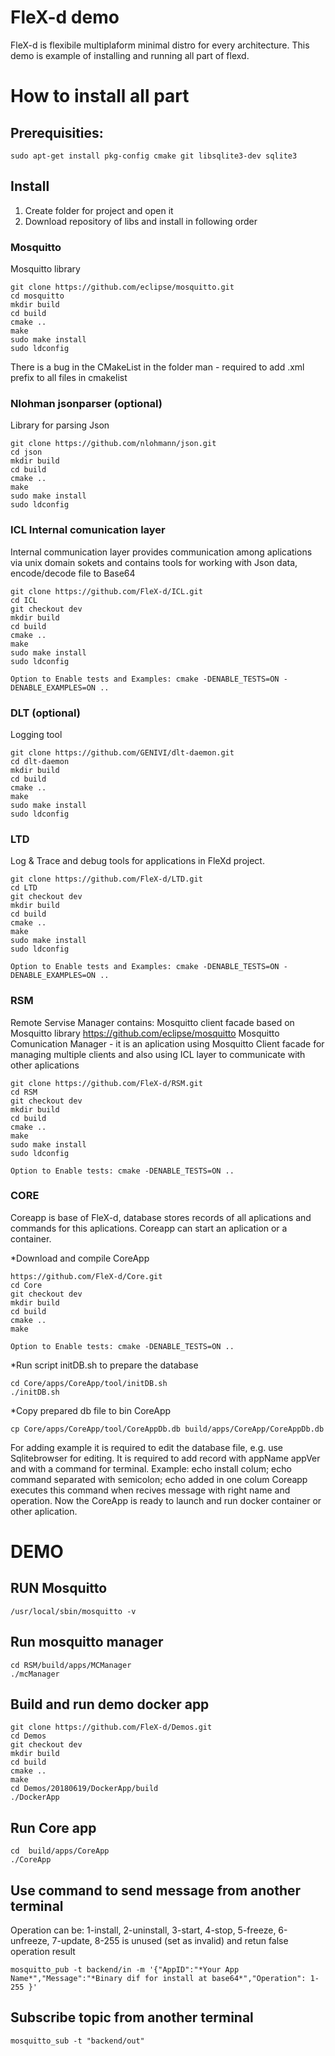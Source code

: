 # FleX-d demo

FleX-d is flexibile multiplaform minimal distro for every architecture.
This demo is example of installing and running all part of flexd. 

# How to install all part

## Prerequisities:
    sudo apt-get install pkg-config cmake git libsqlite3-dev sqlite3

## Install
1. Create folder for project and open it
2. Download repository of libs and install in following order

### Mosquitto

Mosquitto library 

    git clone https://github.com/eclipse/mosquitto.git
    cd mosquitto
    mkdir build
    cd build 
    cmake ..
    make	
    sudo make install
    sudo ldconfig

There is a bug in the CMakeList in the folder man - required to add .xml prefix to all files in cmakelist

### Nlohman jsonparser (optional)

Library for parsing Json

    git clone https://github.com/nlohmann/json.git
    cd json
    mkdir build
    cd build 
    cmake .. 
    make
    sudo make install
    sudo ldconfig

### ICL Internal comunication layer 

Internal communication layer provides communication among aplications via unix domain sokets 
and contains tools for working with Json data, encode/decode file to Base64

    git clone https://github.com/FleX-d/ICL.git
    cd ICL
    git checkout dev
    mkdir build
    cd build 
    cmake ..
    make
    sudo make install
    sudo ldconfig

    Option to Enable tests and Examples: cmake -DENABLE_TESTS=ON -DENABLE_EXAMPLES=ON ..

### DLT (optional)

Logging tool 

    git clone https://github.com/GENIVI/dlt-daemon.git
    cd dlt-daemon
    mkdir build
    cd build 
    cmake ..
    make
    sudo make install
    sudo ldconfig

### LTD

Log & Trace and debug tools for applications in FleXd project.

    git clone https://github.com/FleX-d/LTD.git
    cd LTD
    git checkout dev
    mkdir build 
    cd build 
    cmake ..
    make 
    sudo make install
    sudo ldconfig

    Option to Enable tests and Examples: cmake -DENABLE_TESTS=ON -DENABLE_EXAMPLES=ON ..

### RSM

Remote Servise Manager contains:
Mosquitto client facade based on Mosquitto library https://github.com/eclipse/mosquitto
Mosquitto Comunication Manager - it is an aplication using Mosquitto Client facade for managing multiple clients and also using ICL layer to communicate with other aplications

    git clone https://github.com/FleX-d/RSM.git
    cd RSM
    git checkout dev
    mkdir build
    cd build 
    cmake ..
    make
    sudo make install
    sudo ldconfig

    Option to Enable tests: cmake -DENABLE_TESTS=ON ..

### CORE

Coreapp is base of FleX-d, database stores records of all aplications and commands for this aplications.
Coreapp can start an aplication or a container.

*Download and compile CoreApp 

    https://github.com/FleX-d/Core.git
    cd Core
    git checkout dev 
    mkdir build 
    cd build 
    cmake .. 
    make 

    Option to Enable tests: cmake -DENABLE_TESTS=ON ..

*Run script initDB.sh to prepare the database

    cd Core/apps/CoreApp/tool/initDB.sh
    ./initDB.sh

*Copy prepared db file to bin CoreApp

    cp Core/apps/CoreApp/tool/CoreAppDb.db build/apps/CoreApp/CoreAppDb.db

For adding example it is required to edit the database file, e.g. use Sqlitebrowser for editing. It is required to add record with appName appVer and with a command for terminal. 
Example: echo install colum; echo command separated with semicolon; echo added in one colum
Coreapp executes this command when recives message with right name and operation.
Now the CoreApp is ready to launch and run docker container or other aplication.


# DEMO

## RUN Mosquitto

    /usr/local/sbin/mosquitto -v

## Run mosquitto manager

    cd RSM/build/apps/MCManager
    ./mcManager

## Build and run demo docker app 

    git clone https://github.com/FleX-d/Demos.git
    cd Demos
    git checkout dev
    mkdir build 
    cd build 
    cmake ..
    make 
    cd Demos/20180619/DockerApp/build
    ./DockerApp

## Run Core app 

    cd  build/apps/CoreApp
    ./CoreApp

## Use command to send message from another terminal

Operation can be: 1-install, 2-uninstall, 3-start, 4-stop, 5-freeze, 6-unfreeze, 7-update, 8-255 is unused (set as invalid) and retun false operation result

    mosquitto_pub -t backend/in -m '{"AppID":"*Your App Name*","Message":"*Binary dif for install at base64*","Operation": 1-255 }'

## Subscribe topic from another terminal 

    mosquitto_sub -t "backend/out"
